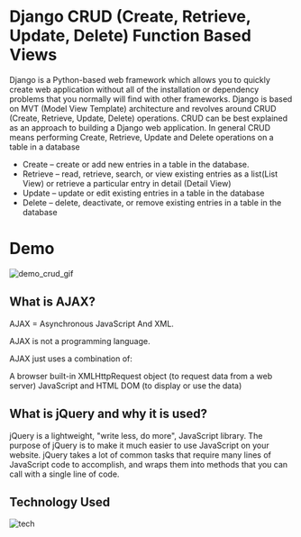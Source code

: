 # Django CRUD (Create, Retrieve, Update, Delete) Function Based Views
Django is a Python-based web framework which allows you to quickly create web application without all of the installation or dependency problems that you normally will find with other frameworks. Django is based on MVT (Model View Template) architecture and revolves around CRUD (Create, Retrieve, Update, Delete) operations. CRUD can be best explained as an approach to building a Django web application. In general CRUD means performing Create, Retrieve, Update and Delete operations on a table in a database

* Create – create or add new entries in a table in the database. 
* Retrieve – read, retrieve, search, or view existing entries as a list(List View) or retrieve a particular entry in detail (Detail View) 
* Update – update or edit existing entries in a table in the database 
* Delete – delete, deactivate, or remove existing entries in a table in the database

# Demo
![demo_crud_gif](https://user-images.githubusercontent.com/67781881/125621374-267ea588-24d7-478f-9b77-aea3c0fa396c.gif)
## What is AJAX?
AJAX = Asynchronous JavaScript And XML.

AJAX is not a programming language.

AJAX just uses a combination of:

A browser built-in XMLHttpRequest object (to request data from a web server)
JavaScript and HTML DOM (to display or use the data)

## What is jQuery and why it is used?

jQuery is a lightweight, "write less, do more", JavaScript library. The purpose of jQuery is to make it much easier to use JavaScript on your website. jQuery takes a lot of common tasks that require many lines of JavaScript code to accomplish, and wraps them into methods that you can call with a single line of code.
## Technology Used
![tech](https://user-images.githubusercontent.com/67781881/125622234-e49e7776-8de0-4522-a61f-306710fa1d5d.gif)



